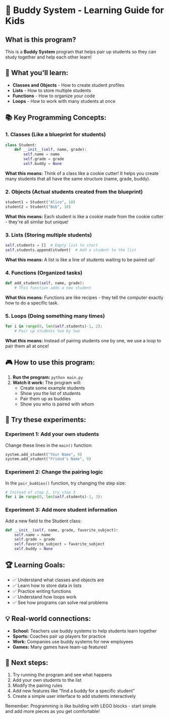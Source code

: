 # 🤝 Buddy System - Learning Guide for Kids

## What is this program?
This is a **Buddy System** program that helps pair up students so they can study together and help each other learn!

## 🎯 What you'll learn:
- **Classes and Objects** - How to create student profiles
- **Lists** - How to store multiple students
- **Functions** - How to organize your code
- **Loops** - How to work with many students at once

## 📚 Key Programming Concepts:

### 1. **Classes** (Like a blueprint for students)
```python
class Student:
    def __init__(self, name, grade):
        self.name = name
        self.grade = grade
        self.buddy = None
```
**What this means:** Think of a class like a cookie cutter! It helps you create many students that all have the same structure (name, grade, buddy).

### 2. **Objects** (Actual students created from the blueprint)
```python
student1 = Student("Alice", 10)
student2 = Student("Bob", 10)
```
**What this means:** Each student is like a cookie made from the cookie cutter - they're all similar but unique!

### 3. **Lists** (Storing multiple students)
```python
self.students = []  # Empty list to start
self.students.append(student)  # Add a student to the list
```
**What this means:** A list is like a line of students waiting to be paired up!

### 4. **Functions** (Organized tasks)
```python
def add_student(self, name, grade):
    # This function adds a new student
```
**What this means:** Functions are like recipes - they tell the computer exactly how to do a specific task.

### 5. **Loops** (Doing something many times)
```python
for i in range(0, len(self.students)-1, 2):
    # Pair up students two by two
```
**What this means:** Instead of pairing students one by one, we use a loop to pair them all at once!

## 🎮 How to use this program:

1. **Run the program:** `python main.py`
2. **Watch it work:** The program will:
   - Create some example students
   - Show you the list of students
   - Pair them up as buddies
   - Show you who is paired with whom

## 🧪 Try these experiments:

### Experiment 1: Add your own students
Change these lines in the `main()` function:
```python
system.add_student("Your Name", 9)
system.add_student("Friend's Name", 9)
```

### Experiment 2: Change the pairing logic
In the `pair_buddies()` function, try changing the step size:
```python
# Instead of step 2, try step 3
for i in range(0, len(self.students)-1, 3):
```

### Experiment 3: Add more student information
Add a new field to the Student class:
```python
def __init__(self, name, grade, favorite_subject):
    self.name = name
    self.grade = grade
    self.favorite_subject = favorite_subject
    self.buddy = None
```

## 🏆 Learning Goals:
- ✅ Understand what classes and objects are
- ✅ Learn how to store data in lists
- ✅ Practice writing functions
- ✅ Understand how loops work
- ✅ See how programs can solve real problems

## 💡 Real-world connections:
- **School:** Teachers use buddy systems to help students learn together
- **Sports:** Coaches pair up players for practice
- **Work:** Companies use buddy systems for new employees
- **Games:** Many games have team-up features!

## 🚀 Next steps:
1. Try running the program and see what happens
2. Add your own students to the list
3. Modify the pairing rules
4. Add new features like "find a buddy for a specific student"
5. Create a simple user interface to add students interactively

Remember: Programming is like building with LEGO blocks - start simple and add more pieces as you get comfortable!
